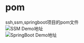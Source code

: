 # pom
ssh,ssm,springboot项目的pom文件  
![SSM Demo地址](https://github.com/RocPeng/SSM-Demo)  
![SpringBoot Demo地址](https://github.com/RocPeng/Spring-Boot-Demo)
